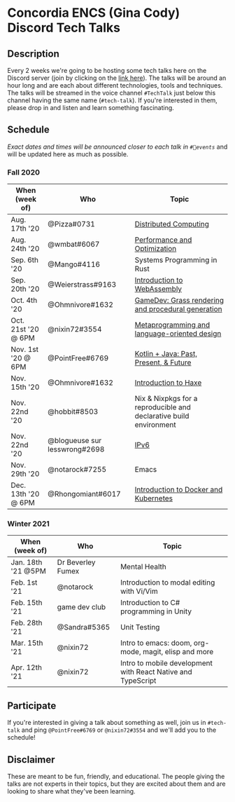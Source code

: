 # Concordia ENCS (Gina Cody) Discord Tech Talks

## Description
Every 2 weeks we're going to be hosting some tech talks here on the Discord server (join by clicking on the [link here](https://discord.com/invite/concoengrcs)). The talks will be around an hour long and are each about different technologies, tools and techniques. The talks will be streamed in the voice channel `#TechTalk` just below this channel having the same name (`#tech-talk`). If you're interested in them, please drop in and listen and learn something fascinating.

## Schedule
*Exact dates and times will be announced closer to each talk in `#📆events`* and will be updated here as much as possible.

### Fall 2020
| When (week of)      | Who                           | Topic                                                                          |
|---------------------|-------------------------------|--------------------------------------------------------------------------------|
| Aug. 17th '20       | @Pizza#0731                   | [Distributed Computing](distributed-systems/)                                  |
| Aug. 24th '20       | @wmbat#6067                   | [Performance and Optimization](performance-optimization/)                      |
| Sep. 6th '20        | @Mango#4116                   | Systems Programming in Rust                                                    |
| Sep. 20th '20       | @Weierstrass#9163             | [Introduction to WebAssembly](intro-to-wasm/)                                  |
| Oct. 4th '20        | @Ohmnivore#1632               | [GameDev: Grass rendering and procedural generation](gamedev-grass-rendering/) |
| Oct. 21st '20 @ 6PM | @nixin72#3554                 | [Metaprogramming and language-oriented design](metaprogramming/)               |
| Nov. 1st  '20 @ 6PM | @PointFree#6769               | [Kotlin + Java: Past, Present, & Future](kotlin-java/)                         |
| Nov. 15th '20       | @Ohmnivore#1632               | [Introduction to Haxe](intro-to-haxe/)                                         |
| Nov. 22nd '20       | @hobbit#8503                  | Nix & Nixpkgs for a reproducible and declarative build environment             |
| Nov. 22nd '20       | @blogueuse sur lesswrong#2698 | [IPv6](ipv6/)                                                                  |
| Nov. 29th '20       | @notarock#7255                | Emacs                                                                          |
| Dec. 13th '20 @ 6PM | @Rhongomiant#6017             | [Introduction to Docker and Kubernetes](docker-kubernetes/)                    |

### Winter 2021
| When (week of)      | Who                           | Topic                                                                          |
|---------------------|-------------------------------|--------------------------------------------------------------------------------|
| Jan. 18th '21 @5PM  | Dr Beverley Fumex             | Mental Health                                                                  |
| Feb. 1st  '21       | @notarock                     | Introduction to modal editing with Vi/Vim                                      |
| Feb. 15th '21       | game dev club                 | Introduction to C# programming in Unity                                        |
| Feb. 28th '21       | @Sandra#5365                  | Unit Testing                                                                   |
| Mar. 15th '21       | @nixin72                      | Intro to emacs: doom, org-mode, magit, elisp and more                          |
| Apr. 12th '21       | @nixin72                      | Intro to mobile development with React Native and TypeScript                   |


## Participate
If you're interested in giving a talk about something as well, join us in `#tech-talk` and ping `@PointFree#6769` or `@nixin72#3554` and we'll add you to the schedule! 

## Disclaimer
These are meant to be fun, friendly, and educational. The people giving the talks are not experts in their topics, but they are excited about them and are looking to share what they've been learning.
